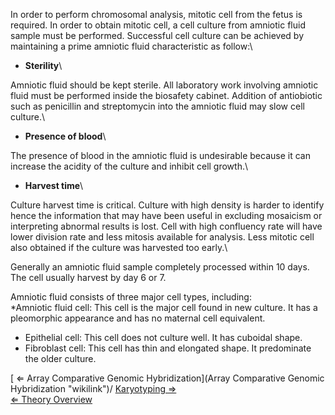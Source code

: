 In order to perform chromosomal analysis, mitotic cell from the fetus is
required. In order to obtain mitotic cell, a cell culture from amniotic
fluid sample must be performed. Successful cell culture can be achieved
by maintaining a prime amniotic fluid characteristic as follow:\

-   **Sterility**\

Amniotic fluid should be kept sterile. All laboratory work involving
amniotic fluid must be performed inside the biosafety cabinet. Addition
of antiobiotic such as penicillin and streptomycin into the amniotic
fluid may slow cell culture.\

-   **Presence of blood**\

The presence of blood in the amniotic fluid is undesirable because it
can increase the acidity of the culture and inhibit cell growth.\

-   **Harvest time**\

Culture harvest time is critical. Culture with high density is harder to
identify hence the information that may have been useful in excluding
mosaicism or interpreting abnormal results is lost. Cell with high
confluency rate will have lower division rate and less mitosis available
for analysis. Less mitotic cell also obtained if the culture was
harvested too early.\

Generally an amniotic fluid sample completely processed within 10 days.
The cell usually harvest by day 6 or 7.

Amniotic fluid consists of three major cell types, including:\
\*Amniotic fluid cell: This cell is the major cell found in new culture.
It has a pleomorphic appearance and has no maternal cell equivalent.

-   Epithelial cell: This cell does not culture well. It has cuboidal
    shape.
-   Fibroblast cell: This cell has thin and elongated shape. It
    predominate the older culture.

[ ⇐ Array Comparative Genomic
Hybridization](Array Comparative Genomic Hybridization "wikilink")/ [
Karyotyping ⇒](Karyotyping "wikilink")\
[ ⇐ Theory Overview](Cytogenetics "wikilink")

